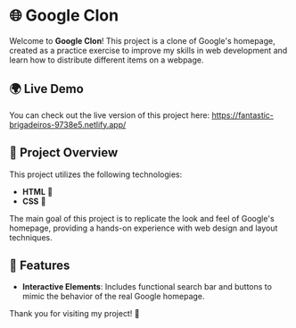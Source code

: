 # 🌐 Google Clon

Welcome to **Google Clon**! This project is a clone of Google's homepage, created as a practice exercise to improve my skills in web development and learn how to distribute different items on a webpage.

## 🌍 Live Demo

You can check out the live version of this project here: https://fantastic-brigadeiros-9738e5.netlify.app/

## 🚀 Project Overview

This project utilizes the following technologies:
- **HTML** 📝
- **CSS** 🎨

The main goal of this project is to replicate the look and feel of Google's homepage, providing a hands-on experience with web design and layout techniques.

## 🌟 Features

- **Interactive Elements**: Includes functional search bar and buttons to mimic the behavior of the real Google homepage.


Thank you for visiting my project! 🙌
